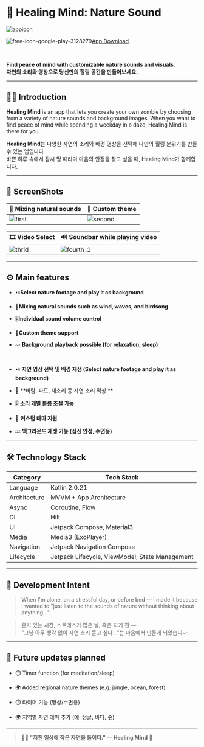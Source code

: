
# 🌿 Healing Mind: Nature Sound

![appicon](https://github.com/user-attachments/assets/4f9779d2-2e84-4dbb-a341-d9507a0d991a)
<br>

![free-icon-google-play-3128279](https://github.com/user-attachments/assets/fb6e93e1-d55d-4b44-8632-2da596620acb)[App Download](https://play.google.com/store/apps/details?id=com.dkproject.space_out&hl=ko) 

<br>

**Find peace of mind with customizable nature sounds and visuals.**  
**자연의 소리와 영상으로 당신만의 힐링 공간을 만들어보세요.**

---

## 🧘‍♀️ Introduction

**Healing Mind** is an app that lets you create your own zombie by choosing from a variety of nature sounds and background images. 
When you want to find peace of mind while spending a weekday in a daze, Healing Mind is there for you.

**Healing Mind**는 다양한 자연의 소리와 배경 영상을 선택해 나만의 힐링 분위기를 만들 수 있는 앱입니다.  
바쁜 하루 속에서 잠시 멍 때리며 마음의 안정을 찾고 싶을 때, Healing Mind가 함께합니다.


---

## 📸 ScreenShots

| 🎵 Mixing natural sounds | 🎨 Custom theme |
|--------------|--------------|
| ![first](https://github.com/user-attachments/assets/945fe8f3-b246-4a7c-8126-5a8b2c56bc4e) | ![second](https://github.com/user-attachments/assets/aaed087e-1ab1-435a-b498-74ac0f975b1d) |

| 🎞️ Video Select | 🔊 Soundbar while playing video |
|--------------|--------------------------|
| ![thrid](https://github.com/user-attachments/assets/f97f9075-1a6d-4806-adec-2a0c8e9e1ddf) | ![fourth_1](https://github.com/user-attachments/assets/0f38d973-4d29-43df-b35b-c78277f16b29) |

---

## ⚙️ Main features
- ⏯️**Select nature footage and play it as background**
- 🎵**Mixing natural sounds such as wind, waves, and birdsong**
- 🎚️**Individual sound volume control**
- 🌙**Custom theme support**
- 💤 **Background playback possible (for relaxation, sleep)**
  
  <br>
  
- ⏯️ **자연 영상 선택 및 배경 재생 (Select nature footage and play it as background)**
- 🎵 **바람, 파도, 새소리 등 자연 소리 믹싱 **
- 🎚️ **소리 개별 볼륨 조절 가능**
- 🌙 **커스텀 테마 지원**
- 💤 **백그라운드 재생 가능 (심신 안정, 수면용)**


---

## 🛠️ Technology Stack

| Category             | Tech Stack                                                                 |
|----------------------|-----------------------------------------------------------------------------|
|  Language           | Kotlin 2.0.21                                                               |
|  Architecture       | MVVM + App Architecture                                                     |
|  Async              | Coroutine, Flow                                                             |
|  DI                 | Hilt                                                                       |
|  UI                 | Jetpack Compose, Material3                                                 |
|  Media              | Media3 (ExoPlayer)                                                          |
|  Navigation         | Jetpack Navigation Compose                                                  |
|  Lifecycle          | Jetpack Lifecycle, ViewModel, State Management                             |

---

## 🌈 Development Intent

> When I'm alone, on a stressful day, or before bed — 
> I made it because I wanted to "just listen to the sounds of nature without thinking about anything..."

> 혼자 있는 시간, 스트레스가 많은 날, 혹은 자기 전 —  
> "그냥 아무 생각 없이 자연 소리 듣고 싶다…"는 마음에서 만들게 되었습니다.  


---

## 📲 Future updates planned

- ⏱️ Timer function (for meditation/sleep)
- 🌍 Added regional nature themes (e.g. jungle, ocean, forest)

- ⏱️ 타이머 기능 (명상/수면용)
- 🌍 지역별 자연 테마 추가 (예: 정글, 바다, 숲)

---

> 🧘‍♀️ **"지친 일상에 작은 자연을 들이다." — Healing Mind** 🌿
